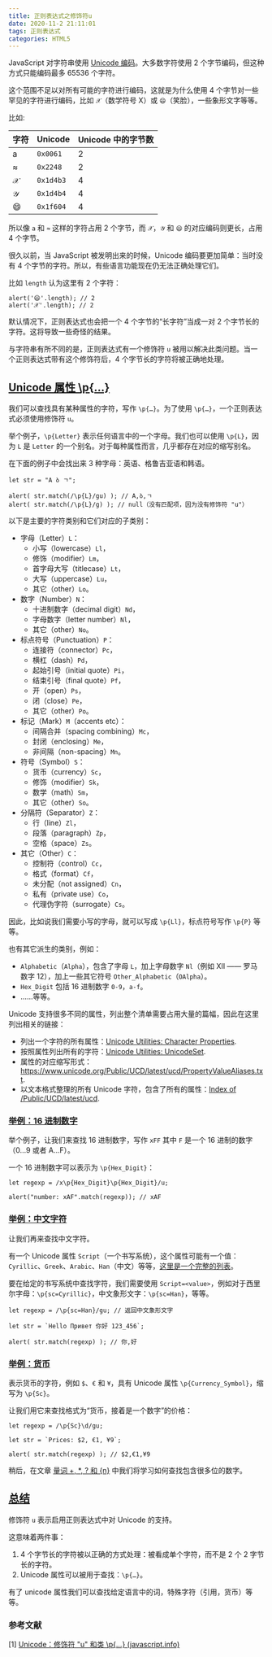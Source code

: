 ```yaml
---
title: 正则表达式之修饰符u
date: 2020-11-2 21:11:01
tags: 正则表达式
categories: HTML5
---
```


JavaScript 对字符串使用 [Unicode 编码](https://en.wikipedia.org/wiki/Unicode)。大多数字符使用 2 个字节编码，但这种方式只能编码最多 65536 个字符。

这个范围不足以对所有可能的字符进行编码，这就是为什么使用 4 个字节对一些罕见的字符进行编码，比如 `𝒳`（数学符号 X）或 `😄`（笑脸），一些象形文字等等。

比如:

| 字符 | Unicode   | Unicode 中的字节数 |
| ---- | --------- | ------------------ |
| a    | `0x0061`  | 2                  |
| ≈    | `0x2248`  | 2                  |
| 𝒳    | `0x1d4b3` | 4                  |
| 𝒴    | `0x1d4b4` | 4                  |
| 😄   | `0x1f604` | 4                  |

所以像 `a` 和 `≈` 这样的字符占用 2 个字节，而 `𝒳`，`𝒴` 和 `😄` 的对应编码则更长，占用 4 个字节。

很久以前，当 JavaScript 被发明出来的时候，Unicode 编码要更加简单：当时没有 4 个字节的字符。所以，有些语言功能现在仍无法正确处理它们。

比如 `length` 认为这里有 2 个字符：

```text-plain
alert('😄'.length); // 2
alert('𝒳'.length); // 2
```

默认情况下，正则表达式也会把一个 4 个字节的“长字符”当成一对 2 个字节长的字符。这将导致一些奇怪的结果。

与字符串有所不同的是，正则表达式有一个修饰符 `u` 被用以解决此类问题。当一个正则表达式带有这个修饰符后，4 个字节长的字符将被正确地处理。

## [Unicode 属性 \p{…}](https://zh.javascript.info/regexp-unicode#unicode-shu-xing-p)

我们可以查找具有某种属性的字符，写作 `\p{…}`。为了使用 `\p{…}`，一个正则表达式必须使用修饰符 `u`。

举个例子，`\p{Letter}` 表示任何语言中的一个字母。我们也可以使用 `\p{L}`，因为 `L` 是 `Letter` 的一个别名。对于每种属性而言，几乎都存在对应的缩写别名。

在下面的例子中会找出来 3 种字母：英语、格鲁吉亚语和韩语。

```text-plain
let str = "A ბ ㄱ";

alert( str.match(/\p{L}/gu) ); // A,ბ,ㄱ
alert( str.match(/\p{L}/g) ); // null（没有匹配项，因为没有修饰符 "u"）
```

以下是主要的字符类别和它们对应的子类别：

- 字母（Letter）`L`：
  - 小写（lowercase）`Ll`，
  - 修饰（modifier）`Lm`，
  - 首字母大写（titlecase）`Lt`，
  - 大写（uppercase）`Lu`，
  - 其它（other）`Lo`。
- 数字（Number）`N`：
  - 十进制数字（decimal digit）`Nd`，
  - 字母数字（letter number）`Nl`，
  - 其它（other）`No`。
- 标点符号（Punctuation）`P`：
  - 连接符（connector）`Pc`，
  - 横杠（dash）`Pd`，
  - 起始引号（initial quote）`Pi`，
  - 结束引号（final quote）`Pf`，
  - 开（open）`Ps`，
  - 闭（close）`Pe`，
  - 其它（other）`Po`。
- 标记（Mark）`M`（accents etc）：
  - 间隔合并（spacing combining）`Mc`，
  - 封闭（enclosing）`Me`，
  - 非间隔（non-spacing）`Mn`。
- 符号（Symbol）`S`：
  - 货币（currency）`Sc`，
  - 修饰（modifier）`Sk`，
  - 数学（math）`Sm`，
  - 其它（other）`So`。
- 分隔符（Separator）`Z`：
  - 行（line）`Zl`，
  - 段落（paragraph）`Zp`，
  - 空格（space）`Zs`。
- 其它（Other）`C`：
  - 控制符（control）`Cc`，
  - 格式（format）`Cf`，
  - 未分配（not assigned）`Cn`，
  - 私有（private use）`Co`，
  - 代理伪字符（surrogate）`Cs`。

因此，比如说我们需要小写的字母，就可以写成 `\p{Ll}`，标点符号写作 `\p{P}` 等等。

也有其它派生的类别，例如：

- `Alphabetic`（`Alpha`），包含了字母 `L`，加上字母数字 `Nl`（例如 Ⅻ —— 罗马数字 12），加上一些其它符号 `Other_Alphabetic`（`OAlpha`）。
- `Hex_Digit` 包括 16 进制数字 `0-9`，`a-f`。
- ……等等。

Unicode 支持很多不同的属性，列出整个清单需要占用大量的篇幅，因此在这里列出相关的链接：

- 列出一个字符的所有属性：[Unicode Utilities: Character Properties](https://unicode.org/cldr/utility/character.jsp).
- 按照属性列出所有的字符：[Unicode Utilities: UnicodeSet](https://unicode.org/cldr/utility/list-unicodeset.jsp).
- 属性的对应缩写形式：https://www.unicode.org/Public/UCD/latest/ucd/PropertyValueAliases.txt.
- 以文本格式整理的所有 Unicode 字符，包含了所有的属性：[Index of /Public/UCD/latest/ucd](https://www.unicode.org/Public/UCD/latest/ucd/).

### [举例：16 进制数字](https://zh.javascript.info/regexp-unicode#ju-li-16-jin-zhi-shu-zi)

举个例子，让我们来查找 16 进制数字，写作 `xFF` 其中 `F` 是一个 16 进制的数字（0…9 或者 A…F）。

一个 16 进制数字可以表示为 `\p{Hex_Digit}`：

```text-plain
let regexp = /x\p{Hex_Digit}\p{Hex_Digit}/u;

alert("number: xAF".match(regexp)); // xAF
```

### [举例：中文字符](https://zh.javascript.info/regexp-unicode#ju-li-zhong-wen-zi-fu)

让我们再来查找中文字符。

有一个 Unicode 属性 `Script`（一个书写系统），这个属性可能有一个值：`Cyrillic`、`Greek`、`Arabic`、`Han`（中文）等等，[这里是一个完整的列表](<https://en.wikipedia.org/wiki/Script_(Unicode)>)。

要在给定的书写系统中查找字符，我们需要使用 `Script=<value>`，例如对于西里尔字母：`\p{sc=Cyrillic}`，中文象形文字：`\p{sc=Han}`，等等。

```text-plain
let regexp = /\p{sc=Han}/gu; // 返回中文象形文字

let str = `Hello Привет 你好 123_456`;

alert( str.match(regexp) ); // 你,好
```

### [举例：货币](https://zh.javascript.info/regexp-unicode#ju-li-huo-bi)

表示货币的字符，例如 `$`、`€` 和 `¥`，具有 Unicode 属性 `\p{Currency_Symbol}`，缩写为 `\p{Sc}`。

让我们用它来查找格式为“货币，接着是一个数字”的价格：

```text-plain
let regexp = /\p{Sc}\d/gu;

let str = `Prices: $2, €1, ¥9`;

alert( str.match(regexp) ); // $2,€1,¥9
```

稍后，在文章 [量词 +, \*, ? 和 {n}](https://zh.javascript.info/regexp-quantifiers) 中我们将学习如何查找包含很多位的数字。

## [总结](https://zh.javascript.info/regexp-unicode#zong-jie)

修饰符 `u` 表示启用正则表达式中对 Unicode 的支持。

这意味着两件事：

1. 4 个字节长的字符被以正确的方式处理：被看成单个字符，而不是 2 个 2 字节长的字符。
2. Unicode 属性可以被用于查找：`\p{…}`。

有了 unicode 属性我们可以查找给定语言中的词，特殊字符（引用，货币）等等。

### 参考文献

[1] [Unicode：修饰符 "u" 和类 \p{...} (javascript.info)](https://zh.javascript.info/regexp-unicode)
